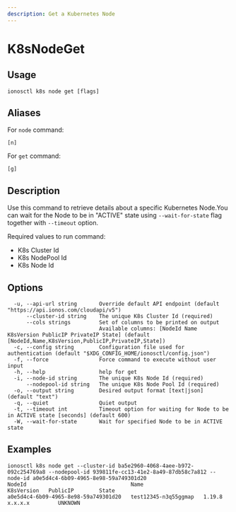 ```yaml
---
description: Get a Kubernetes Node
---
```


# K8sNodeGet

## Usage

```text
ionosctl k8s node get [flags]
```

## Aliases

For `node` command:
```text
[n]
```

For `get` command:
```text
[g]
```

## Description

Use this command to retrieve details about a specific Kubernetes Node.You can wait for the Node to be in "ACTIVE" state using `--wait-for-state` flag together with `--timeout` option.

Required values to run command:

* K8s Cluster Id
* K8s NodePool Id
* K8s Node Id

## Options

```text
  -u, --api-url string       Override default API endpoint (default "https://api.ionos.com/cloudapi/v5")
      --cluster-id string    The unique K8s Cluster Id (required)
      --cols strings         Set of columns to be printed on output 
                             Available columns: [NodeId Name K8sVersion PublicIP PrivateIP State] (default [NodeId,Name,K8sVersion,PublicIP,PrivateIP,State])
  -c, --config string        Configuration file used for authentication (default "$XDG_CONFIG_HOME/ionosctl/config.json")
  -f, --force                Force command to execute without user input
  -h, --help                 help for get
  -i, --node-id string       The unique K8s Node Id (required)
      --nodepool-id string   The unique K8s Node Pool Id (required)
  -o, --output string        Desired output format [text|json] (default "text")
  -q, --quiet                Quiet output
  -t, --timeout int          Timeout option for waiting for Node to be in ACTIVE state [seconds] (default 600)
  -W, --wait-for-state       Wait for specified Node to be in ACTIVE state
```

## Examples

```text
ionosctl k8s node get --cluster-id ba5e2960-4068-4aee-b972-092c254769a8 --nodepool-id 939811fe-cc13-41e2-8a49-87db58c7a812 --node-id a0e5d4c4-6b09-4965-8e98-59a749301d20 
NodeId                                 Name                   K8sVersion   PublicIP        State
a0e5d4c4-6b09-4965-8e98-59a749301d20   test12345-n3q55ggmap   1.19.8       x.x.x.x         UNKNOWN
```

